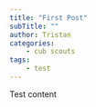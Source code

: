 ```yaml
---
title: "First Post"
subTitle: ""
author: Tristan
categories: 
    - cub scouts
tags: 
    - test
---
```


Test content